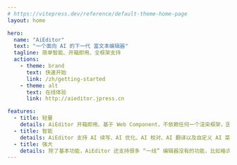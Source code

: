 ```yaml
---
# https://vitepress.dev/reference/default-theme-home-page
layout: home

hero:
  name: "AiEditor"
  text: "一个面向 AI 的下一代 富文本编辑器"
  tagline: 简单智能、开箱即用、全框架支持
  actions:
    - theme: brand
      text: 快速开始 
      link: /zh/getting-started
    - theme: alt
      text: 在线体验
      link: http://aieditor.jpress.cn

features:
  - title: 轻量
    details: AiEditor 开箱即用、基于 Web Component，不依赖任何一个渲染框架，因此可以几乎和任何开发框架兼容使用。
  - title: 智能
    details: AiEditor 支持 AI 续写、AI 优化、AI 校对、AI 翻译以及自定义 AI 菜单及其 Prompts。支持对接星火大模型、文心一言、ChatGPT 以及私有大模型。
  - title: 强大
    details: 除了基本功能，AiEditor 还支持很多 “一线” 编辑器没有的功能，比如格式刷、表格的合并单元格与解除合并、亮色主题、暗色主题、手机适配等等功能。
---
```


